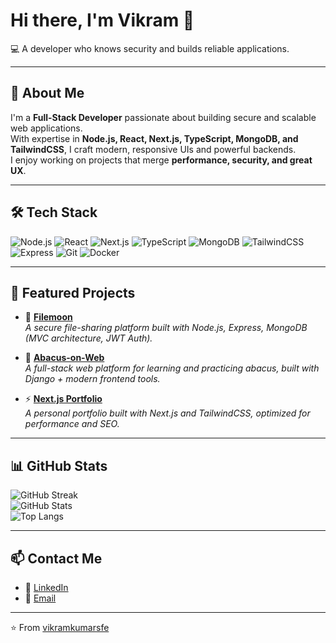 # Hi there, I'm Vikram 👋

💻 A developer who knows security and builds reliable applications.  

---

## 🚀 About Me
I'm a **Full-Stack Developer** passionate about building secure and scalable web applications.  
With expertise in **Node.js, React, Next.js, TypeScript, MongoDB, and TailwindCSS**, I craft modern, responsive UIs and powerful backends.  
I enjoy working on projects that merge **performance, security, and great UX**.

---

## 🛠 Tech Stack

![Node.js](https://img.shields.io/badge/Node.js-339933?logo=node.js&logoColor=white)
![React](https://img.shields.io/badge/React-20232A?logo=react&logoColor=61DAFB)
![Next.js](https://img.shields.io/badge/Next.js-000000?logo=nextdotjs&logoColor=white)
![TypeScript](https://img.shields.io/badge/TypeScript-007ACC?logo=typescript&logoColor=white)
![MongoDB](https://img.shields.io/badge/MongoDB-47A248?logo=mongodb&logoColor=white)
![TailwindCSS](https://img.shields.io/badge/TailwindCSS-38B2AC?logo=tailwind-css&logoColor=white)
![Express](https://img.shields.io/badge/Express-000000?logo=express&logoColor=white)
![Git](https://img.shields.io/badge/Git-F05032?logo=git&logoColor=white)
![Docker](https://img.shields.io/badge/Docker-2496ED?logo=docker&logoColor=white)

---

## 📂 Featured Projects

- 🔐 [**Filemoon**](https://github.com/vikramkumarsfe/filemoon)  
  *A secure file-sharing platform built with Node.js, Express, MongoDB (MVC architecture, JWT Auth).*  

- 🧮 [**Abacus-on-Web**](https://github.com/vikramkumarsfe/abacus-on-web)  
  *A full-stack web platform for learning and practicing abacus, built with Django + modern frontend tools.*  

- ⚡ [**Next.js Portfolio**](https://github.com/vikramkumarsfe/next-portfolio)  
  *A personal portfolio built with Next.js and TailwindCSS, optimized for performance and SEO.*  

---

## 📊 GitHub Stats

![GitHub Streak](https://github-readme-streak-stats.herokuapp.com?user=vikramkumarsfe&theme=tokyonight&hide_border=true)  
![GitHub Stats](https://github-readme-stats.vercel.app/api?username=vikramkumarsfe&show_icons=true&theme=tokyonight&hide_border=true)  
![Top Langs](https://github-readme-stats.vercel.app/api/top-langs/?username=vikramkumarsfe&layout=compact&theme=tokyonight&hide_border=true)  

---

## 📫 Contact Me

- 💼 [LinkedIn](https://www.linkedin.com/in/vikramkumarsfe)  
- 📧 [Email](mailto:vikramkumarsfe@example.com)

---

⭐️ From [vikramkumarsfe](https://github.com/vikramkumarsfe)
